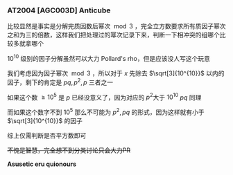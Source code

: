 ### AT2004 [AGC003D] Anticube

比较显然是事实是分解完质因数后幂次 $\bmod 3$ ，完全立方数要求所有质因子幂次之和为三的倍数，这样我们把处理过的幂次记录下来，判断一下相冲突的组哪个比较多就拿哪个

$10^{10}$ 级别的因子分解虽然可以大力 Pollard's rho，但是应该没人写这个玩意

我们考虑因为因子幂次 $\bmod 3$ ，所以对于 $x$ 先除去 $\sqrt[3]{10^{10}}$ 以内的因子，剩下的肯定是 $pq,p^2,p$ 三者之一

如果这个数 $\ge10^5$ 是 $p$ 已经没意义了，因为对应的 $p^2$大于 $10^{10}$ $pq$ 同理

而如果这个数字不到 $10^5$ 那么不可能为 $p^2,pq$ 的形式，因为这样就有小于 $\sqrt[3]{10^{10}}$ 的因子

综上仅需判断是否平方数即可

~~不愧是智慧，完全想不到分类讨论只会大力PR~~

**Asusetic eru quionours**